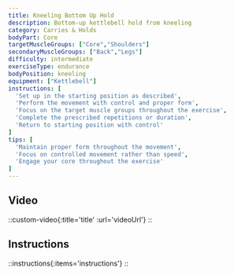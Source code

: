 ```yaml
---
title: Kneeling Bottom Up Hold
description: Bottom-up kettlebell hold from kneeling
category: Carries & Holds
bodyPart: Core
targetMuscleGroups: ["Core","Shoulders"]
secondaryMuscleGroups: ["Back","Legs"]
difficulty: intermediate
exerciseType: endurance
bodyPosition: kneeling
equipment: ["Kettlebell"]
instructions: [
  'Set up in the starting position as described',
  'Perform the movement with control and proper form',
  'Focus on the target muscle groups throughout the exercise',
  'Complete the prescribed repetitions or duration',
  'Return to starting position with control'
]
tips: [
  'Maintain proper form throughout the movement',
  'Focus on controlled movement rather than speed',
  'Engage your core throughout the exercise'
]
---
```


## Video

::custom-video{:title='title' :url='videoUrl'}
::

## Instructions

::instructions{:items='instructions'}
::

